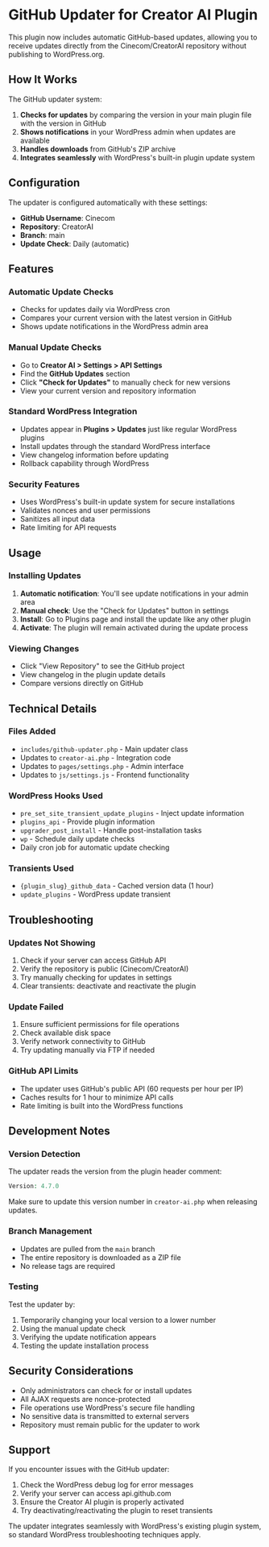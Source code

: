 # GitHub Updater for Creator AI Plugin

This plugin now includes automatic GitHub-based updates, allowing you to receive updates directly from the Cinecom/CreatorAI repository without publishing to WordPress.org.

## How It Works

The GitHub updater system:

1. **Checks for updates** by comparing the version in your main plugin file with the version in GitHub
2. **Shows notifications** in your WordPress admin when updates are available
3. **Handles downloads** from GitHub's ZIP archive
4. **Integrates seamlessly** with WordPress's built-in plugin update system

## Configuration

The updater is configured automatically with these settings:
- **GitHub Username**: Cinecom
- **Repository**: CreatorAI
- **Branch**: main
- **Update Check**: Daily (automatic)

## Features

### Automatic Update Checks
- Checks for updates daily via WordPress cron
- Compares your current version with the latest version in GitHub
- Shows update notifications in the WordPress admin area

### Manual Update Checks
- Go to **Creator AI > Settings > API Settings**
- Find the **GitHub Updates** section
- Click **"Check for Updates"** to manually check for new versions
- View your current version and repository information

### Standard WordPress Integration
- Updates appear in **Plugins > Updates** just like regular WordPress plugins
- Install updates through the standard WordPress interface
- View changelog information before updating
- Rollback capability through WordPress

### Security Features
- Uses WordPress's built-in update system for secure installations
- Validates nonces and user permissions
- Sanitizes all input data
- Rate limiting for API requests

## Usage

### Installing Updates

1. **Automatic notification**: You'll see update notifications in your admin area
2. **Manual check**: Use the "Check for Updates" button in settings
3. **Install**: Go to Plugins page and install the update like any other plugin
4. **Activate**: The plugin will remain activated during the update process

### Viewing Changes

- Click "View Repository" to see the GitHub project
- View changelog in the plugin update details
- Compare versions directly on GitHub

## Technical Details

### Files Added
- `includes/github-updater.php` - Main updater class
- Updates to `creator-ai.php` - Integration code
- Updates to `pages/settings.php` - Admin interface
- Updates to `js/settings.js` - Frontend functionality

### WordPress Hooks Used
- `pre_set_site_transient_update_plugins` - Inject update information
- `plugins_api` - Provide plugin information
- `upgrader_post_install` - Handle post-installation tasks
- `wp` - Schedule daily update checks
- Daily cron job for automatic update checking

### Transients Used
- `{plugin_slug}_github_data` - Cached version data (1 hour)
- `update_plugins` - WordPress update transient

## Troubleshooting

### Updates Not Showing

1. Check if your server can access GitHub API
2. Verify the repository is public (Cinecom/CreatorAI)
3. Try manually checking for updates in settings
4. Clear transients: deactivate and reactivate the plugin

### Update Failed

1. Ensure sufficient permissions for file operations
2. Check available disk space
3. Verify network connectivity to GitHub
4. Try updating manually via FTP if needed

### GitHub API Limits

- The updater uses GitHub's public API (60 requests per hour per IP)
- Caches results for 1 hour to minimize API calls
- Rate limiting is built into the WordPress functions

## Development Notes

### Version Detection
The updater reads the version from the plugin header comment:
```php
Version: 4.7.0
```

Make sure to update this version number in `creator-ai.php` when releasing updates.

### Branch Management
- Updates are pulled from the `main` branch
- The entire repository is downloaded as a ZIP file
- No release tags are required

### Testing
Test the updater by:
1. Temporarily changing your local version to a lower number
2. Using the manual update check
3. Verifying the update notification appears
4. Testing the update installation process

## Security Considerations

- Only administrators can check for or install updates
- All AJAX requests are nonce-protected
- File operations use WordPress's secure file handling
- No sensitive data is transmitted to external servers
- Repository must remain public for the updater to work

## Support

If you encounter issues with the GitHub updater:

1. Check the WordPress debug log for error messages
2. Verify your server can access api.github.com
3. Ensure the Creator AI plugin is properly activated
4. Try deactivating/reactivating the plugin to reset transients

The updater integrates seamlessly with WordPress's existing plugin system, so standard WordPress troubleshooting techniques apply.